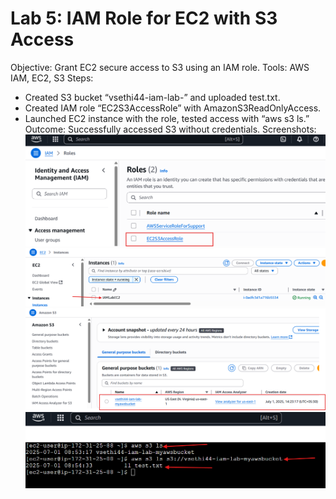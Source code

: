 # Lab 5: IAM Role for EC2 with S3 Access
Objective: Grant EC2 secure access to S3 using an IAM role.
Tools: AWS IAM, EC2, S3
Steps:
- Created S3 bucket “vsethi44-iam-lab-<random>” and uploaded test.txt.
- Created IAM role “EC2S3AccessRole” with AmazonS3ReadOnlyAccess.
- Launched EC2 instance with the role, tested access with “aws s3 ls.”
Outcome: Successfully accessed S3 without credentials.
Screenshots:
![IAM Role](iam-role.png)
![EC2 Role](ec2-role.png)
![S3 Bucket](s3-bucket.png)
![Terminal](s3-access.png)
